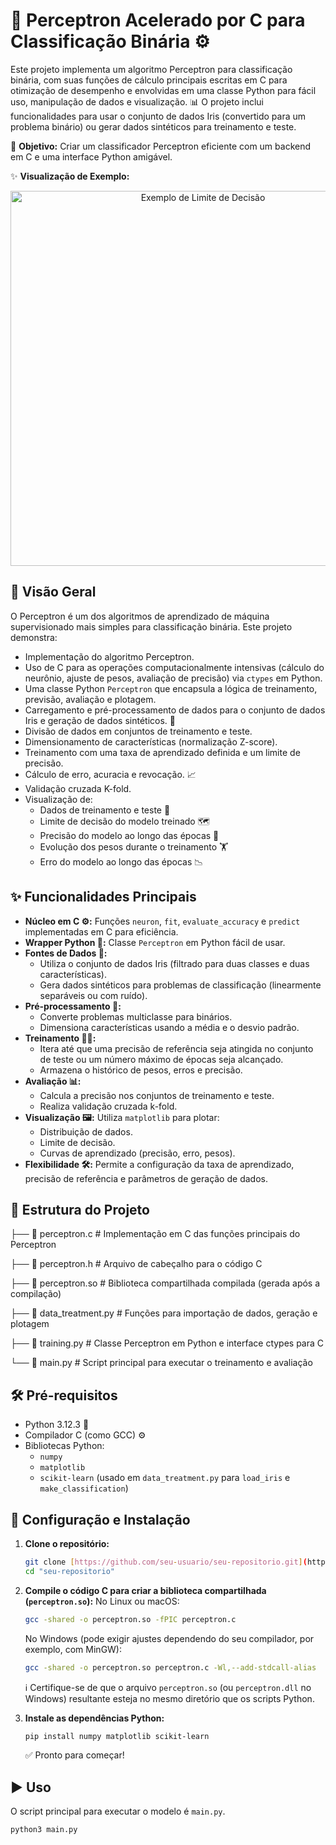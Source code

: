 # 🧠 Perceptron Acelerado por C para Classificação Binária ⚙️

Este projeto implementa um algoritmo Perceptron para classificação binária, com suas funções de cálculo principais escritas em C para otimização de desempenho e envolvidas em uma classe Python para fácil uso, manipulação de dados e visualização. 📊 O projeto inclui funcionalidades para usar o conjunto de dados Iris (convertido para um problema binário) ou gerar dados sintéticos para treinamento e teste.

🎯 **Objetivo:** Criar um classificador Perceptron eficiente com um backend em C e uma interface Python amigável.

✨ **Visualização de Exemplo:**
<p align="center">
  <img src="https://github.com/user-attachments/assets/23f1dddd-ba94-48d6-bdd1-3421bb57614e" alt="Exemplo de Limite de Decisão" width="600"/>
  </p>

## 🌟 Visão Geral

O Perceptron é um dos algoritmos de aprendizado de máquina supervisionado mais simples para classificação binária. Este projeto demonstra:
* Implementação do algoritmo Perceptron.
* Uso de C para as operações computacionalmente intensivas (cálculo do neurônio, ajuste de pesos, avaliação de precisão) via `ctypes` em Python.
* Uma classe Python `Perceptron` que encapsula a lógica de treinamento, previsão, avaliação e plotagem.
* Carregamento e pré-processamento de dados para o conjunto de dados Iris e geração de dados sintéticos. 🌸
* Divisão de dados em conjuntos de treinamento e teste.
* Dimensionamento de características (normalização Z-score).
* Treinamento com uma taxa de aprendizado definida e um limite de precisão.
* Cálculo de erro, acuracia e revocação. 📈
* Validação cruzada K-fold.
* Visualização de:
    * Dados de treinamento e teste 📍
    * Limite de decisão do modelo treinado 🗺️
    * Precisão do modelo ao longo das épocas 🎯
    * Evolução dos pesos durante o treinamento 🏋️
    * Erro do modelo ao longo das épocas 📉

## ✨ Funcionalidades Principais

* **Núcleo em C ⚙️:** Funções `neuron`, `fit`, `evaluate_accuracy` e `predict` implementadas em C para eficiência.
* **Wrapper Python 🐍:** Classe `Perceptron` em Python fácil de usar.
* **Fontes de Dados 💾:**
    * Utiliza o conjunto de dados Iris (filtrado para duas classes e duas características).
    * Gera dados sintéticos para problemas de classificação (linearmente separáveis ou com ruído).
* **Pré-processamento 🧹:**
    * Converte problemas multiclasse para binários.
    * Dimensiona características usando a média e o desvio padrão.
* **Treinamento 🏋️‍♀️:**
    * Itera até que uma precisão de referência seja atingida no conjunto de teste ou um número máximo de épocas seja alcançado.
    * Armazena o histórico de pesos, erros e precisão.
* **Avaliação 📊:**
    * Calcula a precisão nos conjuntos de treinamento e teste.
    * Realiza validação cruzada k-fold.
* **Visualização 🖼️:** Utiliza `matplotlib` para plotar:
    * Distribuição de dados.
    * Limite de decisão.
    * Curvas de aprendizado (precisão, erro, pesos).
* **Flexibilidade 🛠️:** Permite a configuração da taxa de aprendizado, precisão de referência e parâmetros de geração de dados.

## 📂 Estrutura do Projeto

├── 📄 perceptron.c        # Implementação em C das funções principais do Perceptron

├── 📄 perceptron.h        # Arquivo de cabeçalho para o código C

├── 🔗 perceptron.so       # Biblioteca compartilhada compilada (gerada após a compilação)

├── 🐍 data_treatment.py   # Funções para importação de dados, geração e plotagem

├── 🐍 training.py         # Classe Perceptron em Python e interface ctypes para C

└── 📖 main.py             # Script principal para executar o treinamento e avaliação

## 🛠️ Pré-requisitos

* Python 3.12.3 🐍
* Compilador C (como GCC) ⚙️
* Bibliotecas Python:
    * `numpy`
    * `matplotlib`
    * `scikit-learn` (usado em `data_treatment.py` para `load_iris` e `make_classification`)

## 🚀 Configuração e Instalação

1.  **Clone o repositório:**
    ```bash
    git clone [https://github.com/seu-usuario/seu-repositorio.git](https://github.com/seu-usuario/seu-repositorio.git)
    cd "seu-repositorio"
    ```

2.  **Compile o código C para criar a biblioteca compartilhada (`perceptron.so`):**
    No Linux ou macOS:
    ```bash
    gcc -shared -o perceptron.so -fPIC perceptron.c
    ```
    No Windows (pode exigir ajustes dependendo do seu compilador, por exemplo, com MinGW):
    ```bash
    gcc -shared -o perceptron.so perceptron.c -Wl,--add-stdcall-alias
    ```
    ℹ️ Certifique-se de que o arquivo `perceptron.so` (ou `perceptron.dll` no Windows) resultante esteja no mesmo diretório que os scripts Python.

3.  **Instale as dependências Python:**
    ```bash
    pip install numpy matplotlib scikit-learn
    ```
    ✅ Pronto para começar!

## ▶️ Uso

O script principal para executar o modelo é `main.py`.

```bash
python3 main.py
